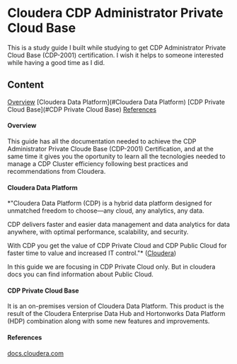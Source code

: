 # Cloudera CDP Administrator Private Cloud Base
This is a study guide I built while studying to get CDP Administrator  Private Cloud Base (CDP-2001) certification.  I wish it helps to someone interested while having a good time as I did.

## Content
[Overview](#Overview)
[Cloudera Data Platform](#Cloudera Data Platform)
[CDP Private Cloud Base](#CDP Private Cloud Base)
[References](#References)

#### Overview
This guide has all the documentation needed to achieve the CDP Administrator Private Cloude Base (CDP-2001) Certification, and at the same time it gives you the oportunity to learn all the tecnologies needed to manage a CDP Cluster efficiency following best practices and recommendations from Cloudera.

#### Cloudera Data Platform
*"Cloudera Data Platform (CDP) is a hybrid data platform designed for unmatched freedom to choose—any cloud, any analytics, any data.

CDP delivers faster and easier data management and data analytics for data anywhere, with optimal performance, scalability, and security.

With CDP you get the value of CDP Private Cloud and CDP Public Cloud for faster time to value and increased IT control."* ([Cloudera](https://www.cloudera.com/products/cloudera-data-platform.html))

In this guide we are focusing in CDP Private Cloud only.  But in cloudera docs you can find information about Public Cloud.

#### CDP Private Cloud Base
It is an on-premises version of Cloudera Data Platform.  This product is the result of the Cloudera Enterprise Data Hub and Hortonworks Data Platform (HDP) combination along with some new features and improvements.  


#### References
[docs.cloudera.com](https://docs.cloudera.com) 


